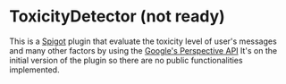 # ToxicityDetector (not ready)
This is a [Spigot](https://www.spigotmc.org/) plugin that evaluate the toxicity level of user's messages and many other factors by using the [Google's Perspective API](https://www.perspectiveapi.com/)
It's on the initial version of the plugin so there are no public functionalities implemented.
